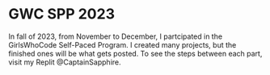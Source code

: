 # GWC SPP 2023
In fall of 2023, from November to December, I partcipated in the GirlsWhoCode Self-Paced Program. I created many projects, but the finished ones will be what gets posted. To see the steps between each part, visit my Replit @CaptainSapphire. 
